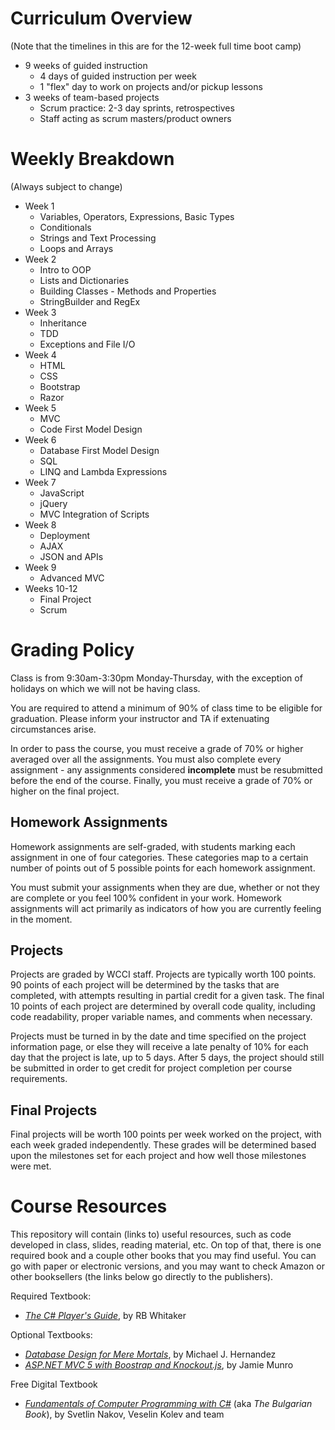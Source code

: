 # Curriculum Overview

(Note that the timelines in this are for the 12-week full time boot camp)

- 9 weeks of guided instruction
  - 4 days of guided instruction per week
  - 1 "flex" day to work on projects and/or pickup lessons
- 3 weeks of team-based projects
  - Scrum practice: 2-3 day sprints, retrospectives
  - Staff acting as scrum masters/product owners

# Weekly Breakdown

(Always subject to change)

- Week 1
  - Variables, Operators, Expressions, Basic Types
  - Conditionals
  - Strings and Text Processing
  - Loops and Arrays
- Week 2
  - Intro to OOP
  - Lists and Dictionaries
  - Building Classes - Methods and Properties
  - StringBuilder and RegEx
- Week 3
  - Inheritance
  - TDD
  - Exceptions and File I/O
- Week 4
  - HTML
  - CSS
  - Bootstrap
  - Razor
- Week 5
  - MVC
  - Code First Model Design
- Week 6
  - Database First Model Design
  - SQL
  - LINQ and Lambda Expressions
- Week 7
  - JavaScript
  - jQuery
  - MVC Integration of Scripts
- Week 8
  - Deployment
  - AJAX
  - JSON and APIs
- Week 9
  - Advanced MVC
- Weeks 10-12
  - Final Project
  - Scrum


# Grading Policy

Class is from 9:30am-3:30pm Monday-Thursday, with the exception of holidays on which we will not be having class.

You are required to attend a minimum of 90% of class time to be eligible for graduation. Please inform your instructor and TA if extenuating circumstances arise.

In order to pass the course, you must receive a grade of 70% or higher averaged over all the assignments. You must also complete every assignment - any assignments considered **incomplete** must be resubmitted before the end of the course. Finally, you must receive a grade of 70% or higher on the final project.

## Homework Assignments

Homework assignments are self-graded, with students marking each assignment in one of four categories. These categories map to a certain number of points out of 5 possible points for each homework assignment.

You must submit your assignments when they are due, whether or not they are complete or you feel 100% confident in your work. Homework assignments will act primarily as indicators of how you are currently feeling in the moment.

## Projects

Projects are graded by WCCI staff. Projects are typically worth 100 points. 90 points of each project will be determined by the tasks that are completed, with attempts resulting in partial credit for a given task. The final 10 points of each project are determined by overall code quality, including code readability, proper variable names, and comments when necessary.

Projects must be turned in by the date and time specified on the project information page, or else they will receive a late penalty of 10% for each day that the project is late, up to 5 days. After 5 days, the project should still be submitted in order to get credit for project completion per course requirements.

## Final Projects

Final projects will be worth 100 points per week worked on the project, with each week graded independently. These grades will be determined based upon the milestones set for each project and how well those milestones were met.


# Course Resources

This repository will contain (links to) useful resources, such as code developed in class, slides, reading material, etc. On top of that, there is one required book and a couple other books that you may find useful. You can go with paper or electronic versions, and you may want to check Amazon or other booksellers (the links below go directly to the publishers).

Required Textbook:
- _[The C# Player's Guide](http://starboundsoftware.com/books/c-sharp/)_, by RB Whitaker

Optional Textbooks:
- _[Database Design for Mere Mortals](http://www.informit.com/store/database-design-for-mere-mortals-a-hands-on-guide-to-9780321884497)_, by Michael J. Hernandez
- _[ASP.NET MVC 5 with Boostrap and Knockout.js](http://shop.oreilly.com/product/0636920035350.do)_, by Jamie Munro

Free Digital Textbook
- _[Fundamentals of Computer Programming with C#](http://www.introprogramming.info/english-intro-csharp-book/downloads/)_ (aka _The Bulgarian Book_), by Svetlin Nakov, Veselin Kolev and team
